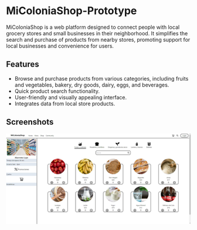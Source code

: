 # MiColoniaShop-Prototype
MiColoniaShop is a web platform designed to connect people with local grocery stores and small businesses in their neighborhood. It simplifies the search and purchase of products from nearby stores, promoting support for local businesses and convenience for users.

## Features
- Browse and purchase products from various categories, including fruits and vegetables, bakery, dry goods, dairy, eggs, and beverages.
- Quick product search functionality.
- User-friendly and visually appealing interface.
- Integrates data from local store products.

## Screenshots
![WEB_PAGE](Web_Page.jpg)

